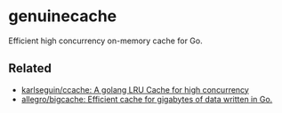 # genuinecache

Efficient high concurrency on-memory cache for Go.

## Related

- [karlseguin/ccache: A golang LRU Cache for high concurrency](https://github.com/karlseguin/ccache)
- [allegro/bigcache: Efficient cache for gigabytes of data written in Go.](https://github.com/allegro/bigcache)
